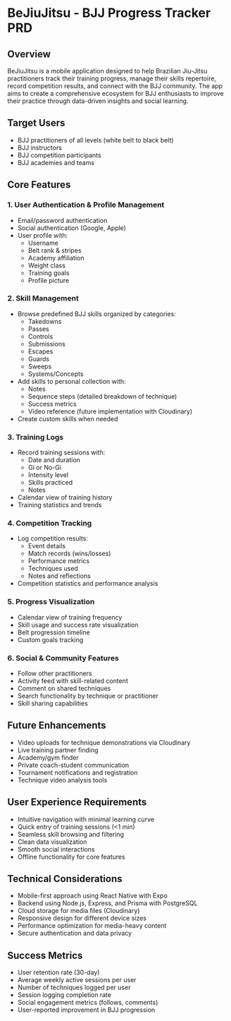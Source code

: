 # BeJiuJitsu - BJJ Progress Tracker PRD

## Overview
BeJiuJitsu is a mobile application designed to help Brazilian Jiu-Jitsu practitioners track their training progress, manage their skills repertoire, record competition results, and connect with the BJJ community. The app aims to create a comprehensive ecosystem for BJJ enthusiasts to improve their practice through data-driven insights and social learning.

## Target Users
- BJJ practitioners of all levels (white belt to black belt)
- BJJ instructors
- BJJ competition participants
- BJJ academies and teams

## Core Features

### 1. User Authentication & Profile Management
- Email/password authentication
- Social authentication (Google, Apple)
- User profile with:
  - Username
  - Belt rank & stripes
  - Academy affiliation
  - Weight class
  - Training goals
  - Profile picture

### 2. Skill Management
- Browse predefined BJJ skills organized by categories:
  - Takedowns
  - Passes
  - Controls
  - Submissions
  - Escapes
  - Guards
  - Sweeps
  - Systems/Concepts
- Add skills to personal collection with:
  - Notes
  - Sequence steps (detailed breakdown of technique)
  - Success metrics
  - Video reference (future implementation with Cloudinary)
- Create custom skills when needed

### 3. Training Logs
- Record training sessions with:
  - Date and duration
  - Gi or No-Gi
  - Intensity level
  - Skills practiced
  - Notes
- Calendar view of training history
- Training statistics and trends

### 4. Competition Tracking
- Log competition results:
  - Event details
  - Match records (wins/losses)
  - Performance metrics
  - Techniques used
  - Notes and reflections
- Competition statistics and performance analysis

### 5. Progress Visualization
- Calendar view of training frequency
- Skill usage and success rate visualization
- Belt progression timeline
- Custom goals tracking

### 6. Social & Community Features
- Follow other practitioners
- Activity feed with skill-related content
- Comment on shared techniques
- Search functionality by technique or practitioner
- Skill sharing capabilities

## Future Enhancements
- Video uploads for technique demonstrations via Cloudinary
- Live training partner finding
- Academy/gym finder
- Private coach-student communication
- Tournament notifications and registration
- Technique video analysis tools

## User Experience Requirements
- Intuitive navigation with minimal learning curve
- Quick entry of training sessions (<1 min)
- Seamless skill browsing and filtering
- Clean data visualization
- Smooth social interactions
- Offline functionality for core features

## Technical Considerations
- Mobile-first approach using React Native with Expo
- Backend using Node.js, Express, and Prisma with PostgreSQL
- Cloud storage for media files (Cloudinary)
- Responsive design for different device sizes
- Performance optimization for media-heavy content
- Secure authentication and data privacy

## Success Metrics
- User retention rate (30-day)
- Average weekly active sessions per user
- Number of techniques logged per user
- Session logging completion rate
- Social engagement metrics (follows, comments)
- User-reported improvement in BJJ progression